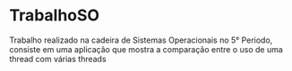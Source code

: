 # TrabalhoSO
Trabalho realizado na cadeira de Sistemas Operacionais no 5° Periodo, consiste em uma aplicação que mostra a comparação entre o uso de uma thread com várias threads
